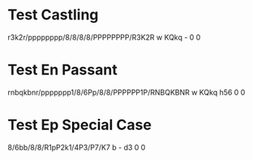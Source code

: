 # Test Castling

r3k2r/pppppppp/8/8/8/8/PPPPPPPP/R3K2R w KQkq - 0 0

# Test En Passant

rnbqkbnr/ppppppp1/8/6Pp/8/8/PPPPPP1P/RNBQKBNR w KQkq h56 0 0

# Test Ep Special Case

8/6bb/8/8/R1pP2k1/4P3/P7/K7 b - d3 0 0
